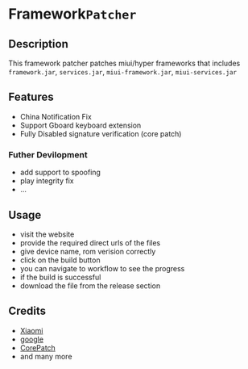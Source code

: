 # Framework`Patcher`

## Description

This framework patcher patches miui/hyper frameworks that includes `framework.jar`, `services.jar`, `miui-framework.jar`, `miui-services.jar `

## Features

 - China Notification Fix
 - Support Gboard keyboard extension
 - Fully Disabled signature verification (core patch)

### Futher Devilopment

 - add support to spoofing
 - play integrity fix
 - ...

## Usage

 - visit the website 
 - provide the required direct urls of the files
 - give device name, rom verision correctly
 - click on the build button
 - you can navigate to workflow to see the progress
 - if the build is successful
 - download the file from the release section

## Credits

- [Xiaomi](https://xiaomi.com)
- [google](https://google.com)
- [CorePatch](https://github.com/LSPosed/CorePatch)
- and many more
